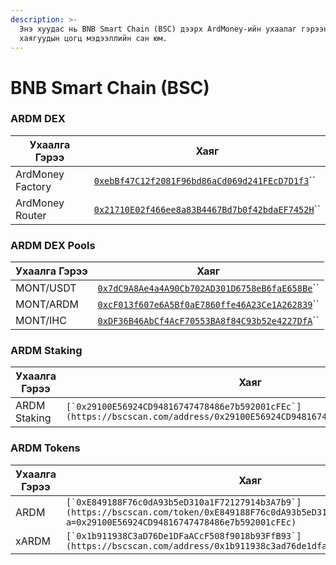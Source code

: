 ```yaml
---
description: >-
  Энэ хуудас нь BNB Smart Chain (BSC) дээрх ArdMoney-ийн ухаалаг гэрээний
  хаягуудын цогц мэдээллийн сан юм.
---
```


# BNB Smart Chain (BSC)

### ARDM DEX

| Ухаалга Гэрээ    | Хаяг                                                                                                                      |
| ---------------- | ------------------------------------------------------------------------------------------------------------------------- |
| ArdMoney Factory | [`0xebBf47C12f2081F96bd86aCd069d241FEcD7D1f3`](https://bscscan.com/address/0xebBf47C12f2081F96bd86aCd069d241FEcD7D1f3)``  |
| ArdMoney Router  | [`0x21710E02f466ee8a83B4467Bd7b0f42bdaEF7452H`](https://bscscan.com/address/0x21710E02f466ee8a83B4467Bd7b0f42bdaEF7452)`` |

### ARDM DEX Pools

| Ухаалга Гэрээ | Хаяг                                                                                                                     |
| ------------- | ------------------------------------------------------------------------------------------------------------------------ |
| MONT/USDT     | [`0x7dC9A8Ae4a4A90Cb702AD301D6758eB6faE658Be`](https://bscscan.com/address/0x7dc9a8ae4a4a90cb702ad301d6758eb6fae658be)`` |
| MONT/ARDM     | [`0xcF013f607e6A5Bf0aE7860ffe46A23Ce1A262839`](https://bscscan.com/address/0xcf013f607e6a5bf0ae7860ffe46a23ce1a262839)`` |
| MONT/IHC      | [`0xDF36B46AbCf4AcF70553BA8f84C93b52e4227DfA`](https://bscscan.com/address/0xdf36b46abcf4acf70553ba8f84c93b52e4227dfa)`` |

### ARDM Staking

| Ухаалга Гэрээ | Хаяг                                                                                                                       |
| ------------- | -------------------------------------------------------------------------------------------------------------------------- |
| ARDM Staking  | ``[`0x29100E56924CD94816747478486e7b592001cFEc`](https://bscscan.com/address/0x29100E56924CD94816747478486e7b592001cFEc)`` |

### ARDM Tokens

| Ухаалга Гэрээ | Хаяг                                                                                                                                                                  |
| ------------- | --------------------------------------------------------------------------------------------------------------------------------------------------------------------- |
| ARDM          | ``[`0xE849188F76c0dA93b5eD310a1F72127914b3A7b9`](https://bscscan.com/token/0xE849188F76c0dA93b5eD310a1F72127914b3A7b9?a=0x29100E56924CD94816747478486e7b592001cFEc)`` |
| xARDM         | ``[`0x1b911938C3aD76De1DFaACcF508f9018b93FfB93`](https://bscscan.com/address/0x1b911938c3ad76de1dfaaccf508f9018b93ffb93)``                                            |
